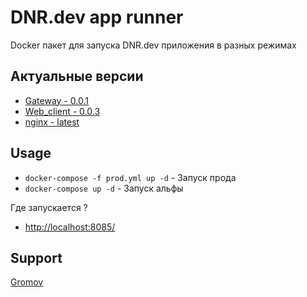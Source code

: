 # DNR.dev app runner

Docker пакет для запуска DNR.dev приложения в разных режимах

## Актуальные версии

- [Gateway - 0.0.1](registry.gitlab.com/dnr_dev/gateway:0.0.1)
- [Web_client - 0.0.3](registry.gitlab.com/dnr_dev/client_ssr:0.0.3)
- [nginx - latest](https://hub.docker.com/_/nginx)


## Usage

 - `docker-compose -f prod.yml up -d` - Запуск прода
 - `docker-compose up -d` - Запуск альфы

Где запускается ?
 - [http://localhost:8085/](http://localhost:8085/)


## Support

[Gromov](https://t.me/gromov_io)

